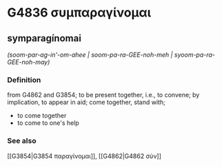 # G4836 συμπαραγίνομαι

## symparagínomai

_(soom-par-ag-in'-om-ahee | soom-pa-ra-GEE-noh-meh | syoom-pa-ra-GEE-noh-may)_

### Definition

from G4862 and G3854; to be present together, i.e., to convene; by implication, to appear in aid; come together, stand with; 

- to come together
- to come to one's help

### See also

[[G3854|G3854 παραγίνομαι]], [[G4862|G4862 σύν]]
